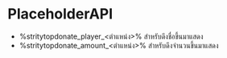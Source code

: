 # PlaceholderAPI
- %stritytopdonate_player_<ตำแหน่ง>% สำหรับดึงชื่อขึ้นมาแสดง
- %stritytopdonate_amount_<ตำแหน่ง>% สำหรับดึงจำนวนขึ้นมาแสดง
